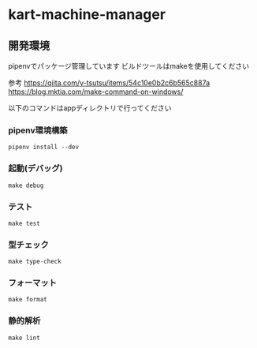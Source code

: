 # kart-machine-manager

## 開発環境

pipenvでパッケージ管理しています
ビルドツールはmakeを使用してください

参考
https://qiita.com/y-tsutsu/items/54c10e0b2c6b565c887a  
https://blog.mktia.com/make-command-on-windows/

以下のコマンドはappディレクトリで行ってください

### pipenv環境構築
    pipenv install --dev

### 起動(デバッグ)
    make debug

### テスト
    make test

### 型チェック
    make type-check

### フォーマット
    make format

### 静的解析
    make lint
